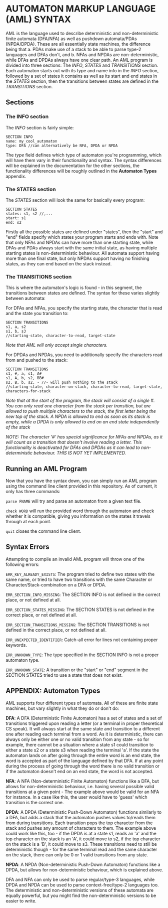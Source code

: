 # AUTOMATON MARKUP LANGUAGE (AML) SYNTAX

AML is the language used to describe deterministic and non-deterministic finite automata (DFA/NFA) as well as pushdown automata/PDAs (NPDA/DPDA).
These are all essentially state machines, the difference being that a. PDAs make use of a stack to be able to parse type-2 languages and DFAs don't, and b. NFAs and NPDAs are non-deterministic, while DFAs and DPDAs always have one clear path.
An AML program is divided into three sections: The *INFO*, *STATES* and *TRANSITIONS* section.
Each automaton starts out with its type and name info in the *INFO* section, followed by a set of states it contains as well as its start and end states in the *STATES* section, then the transitions between states are defined in the *TRANSITIONS* section.

## Sections

### The INFO section

The *INFO* section is fairly simple:

```
SECTION INFO
name: my_cool_automaton
type: DFA //can alternatively be NFA, DPDA or NPDA
```

The *type* field defines which type of automaton you're programming, which will have them vary in their functionality and syntax. The syntax differences will be explained in the documentation for the other sections, the functionality differences will be roughly outlined in the **Automaton Types** appendix.

### The STATES section

The *STATES* section will look the same for basically every program:

```
SECTION STATES
states: s1, s2 //,...
start: s1
end: s2
```

Firstly all the possible states are defined under "states", then the "start" and "end" fields specify which states your program starts and ends with. Note that only NFAs and NPDAs can have more than one starting state, while DFAs and PDAs always start with the same initial state, as having multiple starting states is non-deterministic behaviour. All automata support having more than one final state, but only NPDAs support having no finishing states, as they can end based on the stack instead.

### The TRANSITIONS section

This is where the automaton's logic is found - in this segment, the transitions between states are defined. The syntax for these varies slightly between automata:

For DFAs and NFAs, you specify the starting state, the character that is read and the state you transition to:

```
SECTION TRANSITIONS
s1, a, s2
s1, b, s3
//starting-state, character-to-read, target-state
```

*Note that AML will only accept single characters.*

For DPDAs and NPDAs, you need to additionally specify the characters read from and pushed to the stack:

```
SECTION TRANSITIONS
s1, #, a, s1, A#
s1, A, b, s2, BB#
s2, B, b, s2, -	//- will push nothing to the stack
//starting-state, character-on-stack, character-to-read, target-state, characters-for-stack
```

*Note that  at the start of the program, the stack will consist of a single #. You can only read one character from the stack per transition, but are allowed to push multiple characters to the stack, the first letter being the new top of the stack. A NPDA is allowed to end as soon as its stack is empty, while a DPDA is only allowed to end on an end state independently of the stack*

*NOTE: The character '#' has special significance for NFAs and NPDAs, as it will count as a transition that doesn't involve reading a letter. This functionality is deactivated for DFAs and DPDAs as it can lead to non-deterministic behaviour. THIS IS NOT YET IMPLEMENTED.*

## Running an AML Program

Now that you have the syntax down, you can simply run an AML program using the command line client provided in this repository. As of current, it only has three commands:

``parse FNAME`` will try and parse an automaton from a given text file.

``check WORD`` will run the provided word through the automaton and check whether it is compatible, giving you information on the states it travels through at each point.

``quit`` closes the command line client.

## Syntax Errors

Attempting to compile an invalid AML program will throw one of the following errors:

``ERR_KEY_ALREADY_EXISTS``: The program tried to define two states with the same name, or tried to have two transitions with the same Character or Character/Stack-combination on a DFA or DPDA.

``ERR_SECTION_INFO_MISSING``: The SECTION INFO is not defined in the correct place, or not defined at all.

``ERR_SECTION_STATES_MISSING``: The SECTION STATES is not defined in the correct place, or not defined at all.

``ERR_SECTION_TRANSITIONS_MISSING``: The SECTION TRANSITIONS is not defined in the correct place, or not defined at all.

``ERR_UNEXPECTED_IDENTIFIER``: Catch-all error for lines not containing proper keywords.

``ERR_UNKNOWN_TYPE``: The type specified in the SECTION INFO is not a proper automaton type.

``ERR_UNKNOWN_STATE``: A transition or the "start" or "end" segment in the SECTION STATES tried to use a state that does not exist.

## APPENDIX: Automaton Types

AML supports four different types of automata. All of these are finite state machines, but vary slightly in what they do or don't do:

**DFA**: A DFA (Deterministic Finite Automaton) has a set of states and a set of transitions triggered upon reading a letter (or a terminal in proper theoretical CS speak). It will always start at the same state and transition to a different one after reading each terminal from a word. As it is deterministic, there can always only be either one or no valid transition from any state - so for example, there cannot be a situation where a state s1 could transition to either a state s2 or a state s3 when reading the terminal 'a'. If the state the automaton lands on after going through the entire word is an end state, the word is accepted as part of the language defined by that DFA. If at any point during the process of going through the word there is no valid transition or if the automaton doesn't end on an end state, the word is not accepted.

**NFA**: A NFA (Non-deterministic Finite Automaton) functions like a DFA, but allows for non-deterministic behaviour, i.e. having several possible valid transitions at a given point - The example above would be valid for an NFA for instance. In a case like this, the user would have to 'guess' which transition is the correct one.

**DPDA**: A DPDA (Deterministic Push-Down Automaton) functions similarly to a DFA, but adds a stack that the automaton pushes values to/reads them from during transitions. Each transition pops the top character from the stack and pushes any amount of characters to them. The example above could work like this, too - if the DPDA is at a state s1, reads an 'a' and the top character on the stack is an 'A', it could move to s2, if the top character on the stack is a 'B', it could move to s3. These transitions need to still be deterministic though - for the same terminal read and the same character on the stack, there can only be 0 or 1 valid transitions from any state.

**NPDA**: A NPDA (Non-deterministic Push-Down Automaton) functions like a DPDA, but allows for non-deterministic behaviour, which is explained above.

DFA and NFA can only be used to parse regular/type-3 languages, while DPDA and NPDA can be used to parse context-free/type-2 languages too. The deterministic and non-deterministic versions of these automata are equally powerful, but you might find the non-deterministic versions to be easier to write.